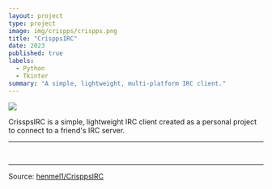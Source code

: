 ```yaml
---
layout: project
type: project
image: img/crispps/crispps.png
title: "CrisppsIRC"
date: 2023
published: true
labels:
  - Python
  - Tkinter
summary: "A simple, lightweight, multi-platform IRC client."
---
```


<img class="img-fluid" src="../img/crispps/crispps-header.png">

  CrisspsIRC is a simple, lightweight IRC client created as a personal project to connect to a friend's IRC server.

<hr>

<pre>

</pre>

<hr>

Source: <a href="https://github.com/henmel1/CrisppsIRC"><i class="large github icon "></i>henmel1/CrisppsIRC</a>
